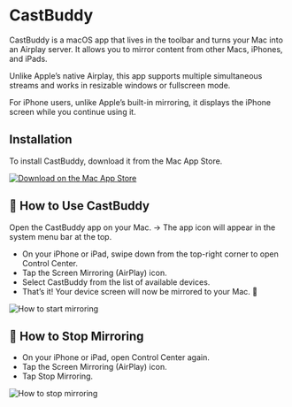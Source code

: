 # CastBuddy

CastBuddy is a macOS app that lives in the toolbar and turns your Mac into an Airplay server. It allows you to mirror content from other Macs, iPhones, and iPads.

Unlike Apple’s native Airplay, this app supports multiple simultaneous streams and works in resizable windows or fullscreen mode.

For iPhone users, unlike Apple’s built-in mirroring, it displays the iPhone screen while you continue using it.

## Installation

To install CastBuddy, download it from the Mac App Store.

[![Download on the Mac App Store](https://developer.apple.com/assets/elements/icons/download-on-the-mac-app-store/download-on-the-mac-app-store.svg)](https://apps.apple.com/app/airplayable/id6746279741)


## 📖 How to Use CastBuddy

Open the CastBuddy app on your Mac.
→ The app icon will appear in the system menu bar at the top.

- On your iPhone or iPad, swipe down from the top-right corner to open Control Center.
- Tap the Screen Mirroring (AirPlay) icon.
- Select CastBuddy from the list of available devices.
- That’s it! Your device screen will now be mirrored to your Mac. 🎉

![How to start mirroring](https://raw.githubusercontent.com/adrianopaladini/CastBuddy/main/on.gif)


## 🛑 How to Stop Mirroring

- On your iPhone or iPad, open Control Center again.
- Tap the Screen Mirroring (AirPlay) icon.
- Tap Stop Mirroring.

![How to stop mirroring](https://raw.githubusercontent.com/adrianopaladini/CastBuddy/main/off.gif)

